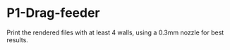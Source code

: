 # P1-Drag-feeder

Print the rendered files with at least 4 walls, using a 0.3mm nozzle for best results.
